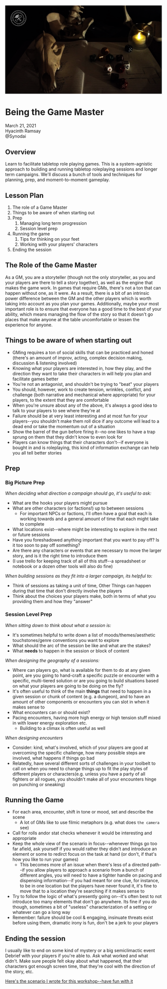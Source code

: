 ![GMing banner](images/gm.png)

# Being the Game Master

March 21, 2021  
Hyacinth Ramsay  
@Synodai  

## Overview
Learn to facilitate tabletop role playing games. This is a system-agnistic approach to building and running tabletop roleplaying sessions and longer term campaigns. We'll discuss a bunch of tools and techniques for planning, prep, and moment-to-moment gameplay.

## Lesson Plan
1. The role of a Game Master
2. Things to be aware of when starting out
3. Prep
   1. Managing long term progression
   2. Session level prep
4. Running the game
   1. Tips for thinking on your feet
   2. Working with your players' characters
5. Ending the session

## The Role of the Game Master
As a GM, you are a storyteller (though not the only storyteller, as you and your players are there to tell a story together), as well as the engine that makes the game work. In games that require GMs, there's not a ton that can happen without one, as it were. As a result, there is a bit of an intrinsic power difference between the GM and the other players which is worth taking into account as you plan your games. Additionally, maybe your most important role is to ensure that everyone has a good time to the best of your ability, which means managing the flow of the story so that it doesn't go places that make anyone at the table uncomfortable or lessen the experience for anyone.

## Things to be aware of when starting out
- GMing requires a ton of social skills that can be practiced and honed (there's an amount of improv, acting, complex decision making, discussion & listening involved)
- Knowing what your players are interested in, how they play, and the direction they want to take their characters in will help you plan and facilitate games better
- You're not an antagonist, and shouldn't be trying to "beat" your players
- You should, however, work to create tension, wrinkles, conflict, and challenge (both narrative and mechanical where appropriate) for your players, to the extent that they are comfortable
- When you're unsure about any of the above, it's always a good idea to talk to your players to see where they're at
- Failure should be at very least interesting and at most fun for your players--you shouldn't make them roll dice if any outcome will lead to a dead end or take the momentum out of a situation
- Show the barrel of the gun before firing it--no one likes to have a trap sprung on them that they didn't know to even look for
- Players can know things that their characters don't--if everyone is bought in and is roleplaying, this kind of information exchange can help you all tell better stories

## Prep

### Big Picture Prep
*When deciding what direction a campaign should go, it's useful to ask:*
- What are the hooks your players might pursue
- What are other characters (or factions!) up to between sessions
  - For important NPCs or factions, I'll often have a goal that each is working towards and a general amount of time that each might take to complete
- What locations exist--where might be interesting to explore in the next or future sessions
- Have you foreshadowed anything important that you want to pay off? Is it too soon to pay off something?
- Are there any characters or events that are necessary to move the larger story, and is it the right time to introduce them
- (I use trello for keeping track of all of this stuff--a spreadsheet or notebook or a dozen other tools will also do fine)

*When building sessions as they fit into a larger campaign, its helpful to:*
- Think of sessions as taking a unit of time, Other Things can happen during that time that don't directly involve the players
- Think about the choices your players make, both in terms of what you providing them and how they "answer"

### Session Level Prep
*When sitting down to think about what a session is:*
- It's sometimes helpful to write down a list of moods/themes/aesthetic touchstones/genre conventions you want to explore
- What should the arc of the session be like and what are the stakes?
- What **needs** to happen in the session or block of content

*When designing the geography of a sessions:*
- Where can players go, what is available for them to do at any given point, are you going to hand-craft a specific puzzle or encounter with a specific, multi-tiered solution or are you going to build situations based on what your players are going to be doing on the fly?
- It's often useful to think of the main **things** that need to happen in a given session or chunk of content (e.g. a dungeon), and to have an amount of other components or encounters you can slot in when it makes sense to
- What encounters can or should exist?
- Pacing encounters, having more high energy or high tension stuff mixed in with lower energy exploration etc.
  - Building to a climax is often useful as well

*When designing encounters*
- Consider: kind, what's involved, which of your players are good at overcoming the specific challenge, how many possible steps are involved, what happens if things go bad
- Relatedly, have several different sorts of challenges in your toolbelt to call on when you need to change things up to fit the play styles of different players or characters(e.g. unless you have a party of all fighters or all rogues, you shouldn't make all of your encounters hinge on punching or sneaking)

## Running the Game
- For each area, encounter, shift in tone or mood, set and describe the scene
  - A lot of GMs like to use filmic metaphors (e.g. what does `the camera` see)
- Call for rolls andor stat checks whenever it would be interesting and appropriate
- Keep the whole view of the scenario in focus--whenever things go too far afield, ask yourself if you would rather they didn't and introduce an element or some to redirct focus on the task at hand (or don't, if that's how you like to run your games)
  - This becomes more of an issue when there's less of a directed path--if you allow players to approach a scenario from a bunch of different angles, you will need to have a tighter handle on pacing and dispensing information--if you had meant for one clue, for instance, to be in one location but the players have never found it, it's fine to move that to a location they're searching if it makes sense to
- Try to follow the logic of what's presently going on--it's often best to not introduce too many elements that don't go anywhere. Its fine if you do though, sometimes a bit of "useless" characterization of a setting or whatever can go a long way
- Remember: failure should be cool & engaging, insinuate threats exist before using them, dramatic irony is fun, don't be a jerk to your players

## Ending the session
I usually like to end on some kind of mystery or a big semiclimactic event
Debrief with your players if you're able to. Ask what worked and what didn't. Make sure people felt okay about what happened, that their characters got enough screen time, that they're cool with the direction of the story, etc.

[Here's the scenario I wrote for this workshop--have fun with it](https://hyacinthnil.itch.io/a-disappearance-in-winterbreach/download/UO9Q2Juz2SZIcKPwwkF2F5FqE_y_9UmY8xjfz_Cv)
